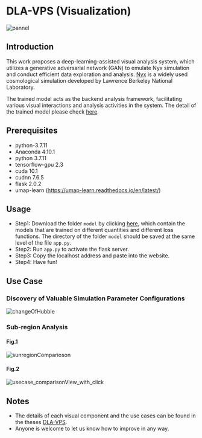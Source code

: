 # DLA-VPS (Visualization)

![pannel](https://user-images.githubusercontent.com/59753286/150677459-e089cde2-8625-4c08-b427-cf9711908c46.png)

## Introduction

This work proposes a deep-learning-assisted visual analysis system, which utilizes a generative adversarial network (GAN) to emulate Nyx simulation and conduct efficient data exploration and analysis. [Nyx](https://amrex-astro.github.io/Nyx/) is a widely used cosmological simulation developed by Lawrence Berkeley National Laboratory.

The trained model acts as the backend analysis framework, facilitating various visual interactions and analysis activities in the system.
The detail of the trained model please check [here](https://github.com/andy1213aa/DLA-VPS_3dGAN).

## Prerequisites
* python-3.7.11
* Anaconda 4.10.1
* python 3.7.11
* tensorflow-gpu 2.3
* cuda 10.1
* cudnn 7.6.5
* flask 2.0.2
* umap-learn (https://umap-learn.readthedocs.io/en/latest/)

## Usage

* Step1: Download the folder `model` by clicking [here](https://drive.google.com/drive/folders/1O5VLNXT3CVkpuehQr8VKPDylcOaakbUh?usp=sharing), which contain the models that are trained on different quantities and different loss functions. 
The directory of the folder `model` should be saved at the same level of the file `app.py`.
* Step2: Run `app.py` to activate the flask server. 
* Step3: Copy the localhost address and paste into the website.
* Step4: Have fun!


## Use Case
### Discovery of Valuable Simulation Parameter Configurations
![changeOfHubble](https://user-images.githubusercontent.com/59753286/150678211-6542e1ff-d767-410d-8423-8bb3122a5e36.png)
### Sub-region Analysis
#### Fig.1
![sunregionComparioson](https://user-images.githubusercontent.com/59753286/150678233-e28024ea-9f84-4423-a8d8-112faedbbe72.png)
#### Fig.2
![usecase_comparisonView_with_click](https://user-images.githubusercontent.com/59753286/150678239-10ed9bb2-581a-4445-b372-5c972a4fb0ca.png)


## Notes
* The details of each visual component and the use cases can be found in the theses [DLA-VPS](https://www.airitilibrary.com/Publication/alDetailedMesh1?DocID=U0021-NTNU40243).
* Anyone is welcome to let us know how to improve in any way.
